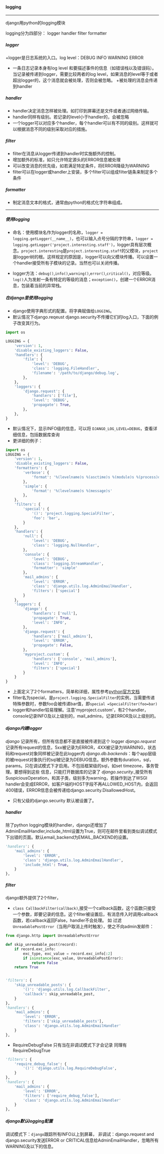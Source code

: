 #### logging
----
django用python的logging模块

logging分为四部分： logger handler filter formatter

##### logger
+logger是日志系统的入口。log level：DEBUG INFO WARNING ERROR
+ 一条日志记录本身有log level 和要描述事件的信息（如错误栈以及错误码）。当记录被传递到logger，需要比较两者的log level，如果消息的level等于或者超出logger的，这个消息就会被处理，否则会被忽略。
+被处理的消息会传递到handler

##### handler
+ handler决定消息怎样被处理。如打印到屏幕还是文件或者通过网络传输。
+ handler同样有级别。若记录的level小于handler的，会被忽略
+ 一个logger可以对应多个handler，每个handler可以有不同的级别。这样就可以根据消息不同的级别采取对应的措施。

##### filter
+ filter在消息从logger传递到handler时实施额外的控制。
+ 增加额外的标准，如只允许特定源头的ERROR信息被处理
+ 可以改变消息的优先级，如若满足特定条件，将ERROR降级为WARNING
+ filter可以在logger或handler上安装，多个filter可以组成filter链条来制定多个条件

##### formatter
+ 制定消息文本的格式，通常由python的格式化字符串组成。

----
##### 使用logging
+ 命名：使用模块名作为logger的名称，`logger = logging.getLogger(__name__)`，也可以输入点号分隔的字符串，`logger = logging.getLogger('project.interesting.staff')`，logger具有层次概念。`project.interesting`是`project.interesting.staff`的父模块，`project`是logger树的根。这样规定的原因是，logger可以向父模块传播。可以设置一个handler接受所有子模块的记录。当然也可以关闭传播。

+ logger方法：`debug()`,`info()`,`warning()`,`error()`,`critical()`，对应等级。`log()`人为发射一条有特定的等级的消息；`exception()`，创建一个ERROR消息，包装着当前的异常栈。

##### 在django里使用logging
+ django使用字典形式的配置。将字典赋值给`LOGGING`。
+ 默认情况下django.reqeust django.security不传播它们的log入口，下面的例子改变其行为。

```python
import os

LOGGING = {
    'version': 1,
    'disable_existing_loggers': False,
    'handlers': {
        'file': {
            'level': 'DEBUG',
            'class': 'logging.FileHandler',
            'filename': '/path/to/django/debug.log',
        },
    },
    'loggers': {
        'django.request': {
            'handlers': ['file'],
            'level': 'DEBUG',
            'propagate': True,
        },
    },
}
```
+ 默认情况下，显示INFO级的信息，可以将 `DJANGO_LOG_LEVEL=DEBUG`，查看详细信息，包括数据库查询
+ 更详细的例子：
```python
import os
LOGGING = {
    'version': 1,
    'disable_existing_loggers': False,
    'formatters': {
        'verbose': {
            'format': '%(levelname)s %(asctime)s %(module)s %(process)d %(thread)d %(message)s'
        },
        'simple': {
            'format': '%(levelname)s %(message)s'
        },
    },
    'filters': {
        'special': {
            '()': 'project.logging.SpecialFilter',
            'foo': 'bar',
        }
    },
    'handlers': {
        'null': {
            'level': 'DEBUG',
            'class': 'logging.NullHandler',
        },
        'console': {
            'level': 'DEBUG',
            'class': 'logging.StreamHandler',
            'formatter': 'simple'
        },
        'mail_admins': {
            'level': 'ERROR',
            'class': 'django.utils.log.AdminEmailHandler',
            'filters': ['special']
        }
    },
    'loggers': {
        'django': {
            'handlers': ['null'],
            'propagate': True,
            'level': 'INFO',
        },
        'django.request': {
            'handlers': ['mail_admins'],
            'level': 'ERROR',
            'propagate': False,
        },
        'myproject.custom': {
            'handlers': ['console', 'mail_admins'],
            'level': 'INFO',
            'filters': ['special']
        }
    }
}
```
+ 上面定义了2个formatters，简单和详细，属性参考[python官方文档](https://docs.python.org/3/library/logging.html#logrecord-attributes)
+ filter名为special，是`project.logging.SpecialFilter`的实例，当需要传递特殊参数时，参数foo会被传递bar值，即`special =SpecialFilter(foo=bar)`
+ logger和handler较易理解。注意'myproject.custom'，有2个handler，console记录INFO及以上级别的，mail_admins，记录ERROR及以上级别的。

##### django内建logger

*django* 记录所有，但所有信息都不是直接被传递到这个 logger
*django.request* 记录所有request的信息，5xx被记录为ERROR，4XX被记录为WARNING，状态码和request对象同样被记录在此logger内
*django.db.backends*：每个app层级的被request对象执行的sql被记录为DEBUG信息。额外参数有duration，sql，params。只在调试模式下才启用。不包括框架级的sql，如set timezone，事务管理。要想得到这些 信息，只能打开数据库的记录了
*django.security.*,接受所有SuspiciousOperation，和其子类，级别多为warning，若操作到达了WSGI handler会变成ERROR，如客户端的HOST字段不再ALLOWED_HOST内，会返回400错误，ERROR信息会被传递给django.security.DisallowedHost。
+ 只有父级的django.security 默认被设置了。

##### handler
除了python logging模块的handler，django还增加了AdminEmailHandler,include_html设置为True，则可在邮件里看到类似调试模式下出错的页面。默认email_backend为EMAIL_BACKEND的设置。

```python
'handlers': {
    'mail_admins': {
        'level': 'ERROR',
        'class': 'django.utils.log.AdminEmailHandler',
        'include_html': True,
    }
},
```

##### filter
django额外提供了2个filter，
+ `class CallbackFilter(callback)`,接受一个callback函数，这个函数只接受一个参数，即要记录的信息。这个filter被设置后，有消息传入时调用callback函数，若callback返回False，handler不会处理。
如 过滤`UnreadablePostError`（当用户取消上传时触发），使之不向admin发邮件：
```python
from django.http import UnreadablePostError

def skip_unreadable_post(record):
    if record.exc_info:
        exc_type, exc_value = record.exc_info[:2]
        if isinstance(exc_value, UnreadablePostError):
            return False
    return True


'filters': {
    'skip_unreadable_posts': {
        '()': 'django.utils.log.CallbackFilter',
        'callback': skip_unreadable_post,
    }
},
'handlers': {
    'mail_admins': {
        'level': 'ERROR',
        'filters': ['skip_unreadable_posts'],
        'class': 'django.utils.log.AdminEmailHandler'
    }
},
```
+ RequireDebugFalse 只有当在非调试模式下才会记录  同理有RequireDebugTrue
```python
'filters': {
    'require_debug_false': {
        '()': 'django.utils.log.RequireDebugFalse',
    }
},
'handlers': {
    'mail_admins': {
        'level': 'ERROR',
        'filters': ['require_debug_false'],
        'class': 'django.utils.log.AdminEmailHandler'
    }
},
```
##### django默认logging配置
调试模式下：`django`跟踪所有INFO以上到屏幕，
非调试：django.request and django.security发送ERROR or CRITICAL信息给AdminEmailHandler，忽略所有WARNING及以下的信息。
